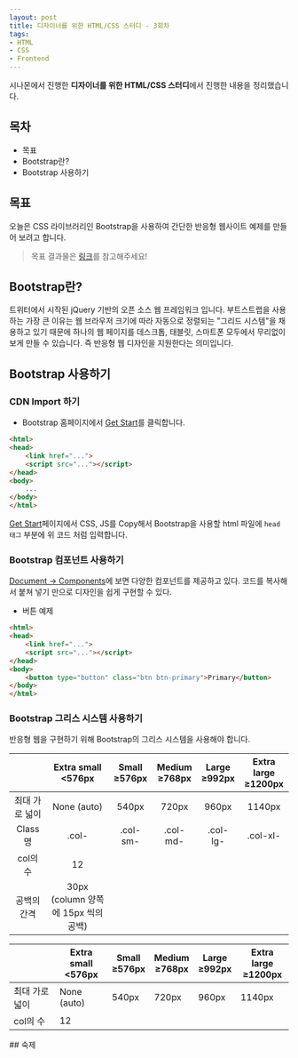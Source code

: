 ```yaml
---
layout: post
title: 디자이너를 위한 HTML/CSS 스터디 - 3회차
tags:
- HTML
- CSS
- Frontend
---
```


시나몬에서 진행한 **디자이너를 위한 HTML/CSS 스터디**에서 진행한 내용을 정리했습니다.

## 목차

- 목표
- Bootstrap란?
- Bootstrap 사용하기

## 목표

오늘은 CSS 라이브러리인 Bootstrap을 사용하여 간단한 반응형 웹사이트 예제를 만들어 보려고 합니다.

> 목표 결과물은 [링크](https://getbootstrap.com/docs/4.1/examples/carousel/)를 참고해주세요!


## Bootstrap란?

트위터에서 시작된 jQuery 기반의 오픈 소스 웹 프레임워크 입니다. 부트스트랩을 사용하는 가장 큰 이유는 웹 브라우저 크기에 따라 자동으로 정렬되는 "그리드 시스템"을 채용하고 있기 때문에 하나의 웹 페이지를 데스크톱, 태블릿, 스마트폰 모두에서 무리없이 보게 만들 수 있습니다. 즉 반응형 웹 디자인을 지원한다는 의미입니다.

## Bootstrap 사용하기

### CDN Import 하기

- Bootstrap 홈페이지에서 [Get Start](https://getbootstrap.com/docs/4.2/getting-started/introduction/)를 클릭합니다.

```html
<html>
<head>
	<link href="...">
	<script src="..."></script>
</head>
<body>
	...
</body>
</html>
```

[Get Start](https://getbootstrap.com/docs/4.2/getting-started/introduction/)페이지에서 CSS, JS를 Copy해서 Bootstrap을 사용할 html 파일에 `head 태그` 부분에 위 코드 처럼 입력합니다.

### Bootstrap 컴포넌트 사용하기

[Document -> Components](https://getbootstrap.com/docs/4.2/components/buttons/)에 보면 다양한 컴포넌트를 제공하고 있다. 코드를 복사해서 붙쳐 넣기 만으로 디자인을 쉽게 구현할 수 있다.

- 버튼 예제

```html
<html>
<head>
	<link href="...">
	<script src="..."></script>
</head>
<body>
	<button type="button" class="btn btn-primary">Primary</button>
</body>
</html>
```

### Bootstrap 그리스 시스템 사용하기

반응형 웹을 구현하기 위해 Bootstrap의 그리스 시스템을 사용해야 합니다.

|       | Extra small<br><576px | Small<br>≥576px | Medium<br>≥768px | Large<br>≥992px | Extra large<br>≥1200px |
|:-----:|:-----------:|:-----:|:------:|:-----:|:-----------:|
| 최대 가로 넓이 | None (auto)  | 540px  |720px	|960px|1140px|
| Class 명  | .col- | .col-sm- |.col-md-	|.col-lg-|.col-xl-|
| col의 수  | 12  |
| 공백의 간격  | 30px (column 양쪽에 15px 씩의 공백)  |

<table>
	<thead>
		<tr>
			<th></th>
			<th>Extra small<br><576px</th>
			<th>Small<br>≥576px</th>
			<th>Medium<br>≥768px</th>
			<th>Large<br>≥992px</th>
			<th>Extra large<br>≥1200px</th>
		</tr>
	</thead>
	<tbody>
		<tr>
			<td>최대 가로 넓이</td>
			<td>None (auto)</td>
			<td>540px</td>
			<td>720px</td>
			<td>960px</td>
			<td>1140px</td>
		</tr>
		<tr>
			<td>col의 수</td>
			<td colspan="5">12</td>
		</tr>
	</tbody>
</table>
## 숙제

